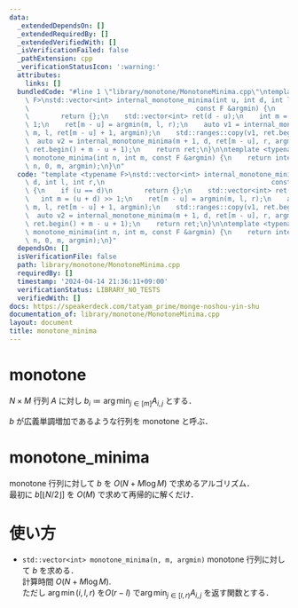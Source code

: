 ```yaml
---
data:
  _extendedDependsOn: []
  _extendedRequiredBy: []
  _extendedVerifiedWith: []
  _isVerificationFailed: false
  _pathExtension: cpp
  _verificationStatusIcon: ':warning:'
  attributes:
    links: []
  bundledCode: "#line 1 \"library/monotone/MonotoneMinima.cpp\"\ntemplate <typename\
    \ F>\nstd::vector<int> internal_monotone_minima(int u, int d, int l, int r,\n\
    \                                          const F &argmin) {\n    if (u == d)\n\
    \        return {};\n    std::vector<int> ret(d - u);\n    int m = (u + d) >>\
    \ 1;\n    ret[m - u] = argmin(m, l, r);\n    auto v1 = internal_monotone_minima(u,\
    \ m, l, ret[m - u] + 1, argmin);\n    std::ranges::copy(v1, ret.begin());\n  \
    \  auto v2 = internal_monotone_minima(m + 1, d, ret[m - u], r, argmin);\n    std::ranges::copy(v2,\
    \ ret.begin() + m - u + 1);\n    return ret;\n}\n\ntemplate <typename F>\nstd::vector<int>\
    \ monotone_minima(int n, int m, const F &argmin) {\n    return internal_monotone_minima(0,\
    \ n, 0, m, argmin);\n}\n"
  code: "template <typename F>\nstd::vector<int> internal_monotone_minima(int u, int\
    \ d, int l, int r,\n                                          const F &argmin)\
    \ {\n    if (u == d)\n        return {};\n    std::vector<int> ret(d - u);\n \
    \   int m = (u + d) >> 1;\n    ret[m - u] = argmin(m, l, r);\n    auto v1 = internal_monotone_minima(u,\
    \ m, l, ret[m - u] + 1, argmin);\n    std::ranges::copy(v1, ret.begin());\n  \
    \  auto v2 = internal_monotone_minima(m + 1, d, ret[m - u], r, argmin);\n    std::ranges::copy(v2,\
    \ ret.begin() + m - u + 1);\n    return ret;\n}\n\ntemplate <typename F>\nstd::vector<int>\
    \ monotone_minima(int n, int m, const F &argmin) {\n    return internal_monotone_minima(0,\
    \ n, 0, m, argmin);\n}"
  dependsOn: []
  isVerificationFile: false
  path: library/monotone/MonotoneMinima.cpp
  requiredBy: []
  timestamp: '2024-04-14 21:36:11+09:00'
  verificationStatus: LIBRARY_NO_TESTS
  verifiedWith: []
docs: https://speakerdeck.com/tatyam_prime/monge-noshou-yin-shu
documentation_of: library/monotone/MonotoneMinima.cpp
layout: document
title: monotone_minima
---
```

# monotone
$N\times M$ 行列 $A$ に対し $b_i \coloneqq \arg\min_{j\in[m]} A_{i,j}$ とする．

$b$ が広義単調増加であるような行列を monotone と呼ぶ．
# monotone_minima
monotone 行列に対して $b$ を $O(N+M\log M)$ で求めるアルゴリズム．  
最初に $b[\lfloor N/2\rfloor]$ を $O(M)$ で求めて再帰的に解くだけ．
# 使い方
* ```std::vector<int> monotone_minima(n, m, argmin)```
monotone 行列に対して $b$ を求める．  
計算時間 $O(N+M\log M)$.  
ただし $\arg\min(i,l,r)$ を$O(r-l)$ で$\arg\min_{j\in[l,r)} A_{i,j}$ を返す関数とする．